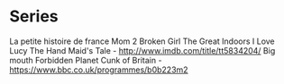 # Series
La petite histoire de france
Mom
2 Broken Girl
The Great Indoors
I Love Lucy
The Hand Maid's Tale - http://www.imdb.com/title/tt5834204/
Big mouth
Forbidden Planet
Cunk of Britain - https://www.bbc.co.uk/programmes/b0b223m2